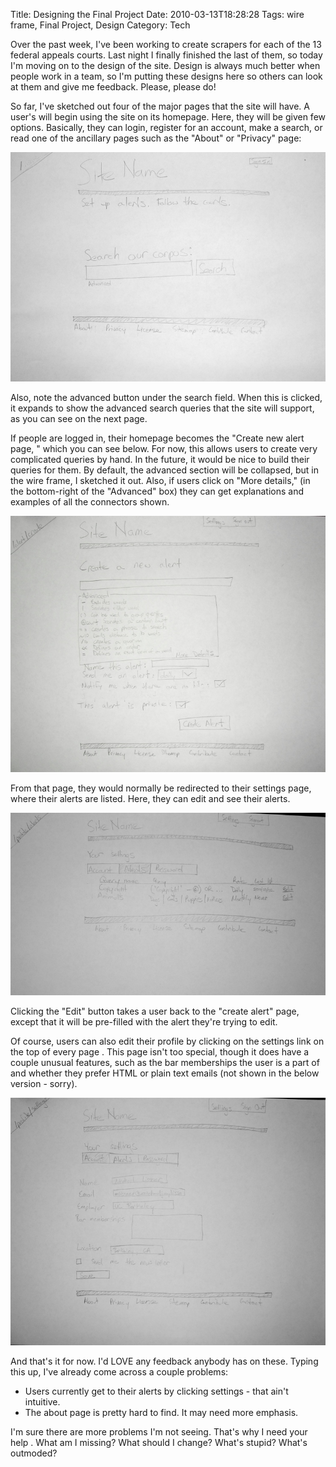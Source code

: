 Title: Designing the Final Project
Date: 2010-03-13T18:28:28
Tags: wire frame, Final Project, Design
Category: Tech


Over the past week, I've been working to create scrapers for each of the 13 
federal appeals courts. Last night I finally finished the last of them, 
so today I'm moving on to the design of the site. Design is always much 
better when people work in a team, so I'm putting these designs here so 
others can look at them and give me feedback. Please, please do!

So far, I've sketched out four of the major pages that the site will have. A
user's will begin using the site on its homepage. Here, 
they will be given few options. Basically, they can login, 
register for an account, make a search, or read one of the ancillary pages 
such as the "About" or "Privacy" page:

![No alt][1]

Also, note the advanced button under the search field. When this is 
clicked, it expands to show the advanced search queries that the site will 
support, as you can see on the next page.

If people are logged in, their homepage becomes the "Create new alert page,
" which you can see below. For now, this allows users to create very 
complicated queries by hand. In the future, it would be nice to build their 
queries for them. By default, the advanced section will be collapsed, 
but in the wire frame, I sketched it out. Also, if users click on "More 
details," (in the bottom-right of the "Advanced" box) they can get 
explanations and examples of all the connectors shown.

![No alt][2]

From that page, they would normally be redirected to their settings page, 
where their alerts are listed. Here, they can edit and see their alerts.

![No alt][4]

Clicking the "Edit" button takes a user back to the "create alert" page, 
except that it will be pre-filled with the alert they're trying to edit. 

Of course, users can also edit their profile by clicking on the settings 
link on the top of every page . This page isn't too special, 
though it does have a couple unusual features, such as the bar memberships 
the user is a part of and whether they prefer HTML or plain text emails (not
 shown in the below version - sorry).

![No alt][3]

And that's it for now. I'd LOVE any feedback anybody has on these. Typing 
this up, I've already come across a couple problems:

 - Users currently get to their alerts by clicking settings - that ain't 
 intuitive.
 - The about page is pretty hard to find. It may need more emphasis.

I'm sure there are more problems I'm not seeing. That's why I need your help
. What am I missing? What should I change? What's stupid? What's outmoded?

[1]: /images/final-project/1.jpeg
[2]: /images/final-project/2.jpeg
[3]: /images/final-project/3.jpeg
[4]: /images/final-project/4.jpeg
